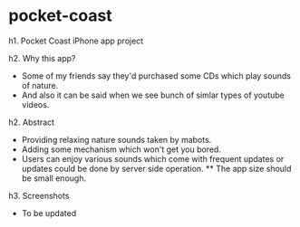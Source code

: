 pocket-coast
============

h1. Pocket Coast iPhone app project

h2. Why this app?
* Some of my friends say they'd purchased some CDs which play sounds of nature.
* And also it can be said when we see bunch of simlar types of youtube videos.

h2. Abstract
* Providing relaxing nature sounds taken by mabots.
* Adding some mechanism which won't get you bored.
* Users can enjoy various sounds which come with frequent updates or updates could be done by server side operation.
** The app size should be small enough.

h3. Screenshots

* To be updated
